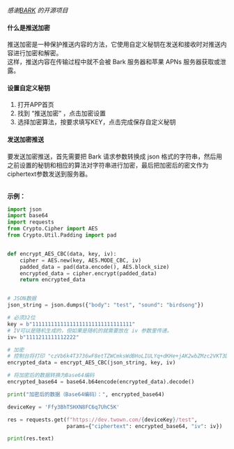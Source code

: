 
 *感谢[BARK](https://github.com/Finb/Bark) 的开源项目*

#### 什么是推送加密

推送加密是一种保护推送内容的方法，它使用自定义秘钥在发送和接收时对推送内容进行加密和解密。<br>这样，推送内容在传输过程中就不会被 Bark 服务器和苹果 APNs 服务器获取或泄露。

#### 设置自定义秘钥
1. 打开APP首页
2. 找到 “推送加密” ，点击加密设置
3. 选择加密算法，按要求填写KEY，点击完成保存自定义秘钥

#### 发送加密推送
要发送加密推送，首先需要把 Bark 请求参数转换成 json 格式的字符串，然后用之前设置的秘钥和相应的算法对字符串进行加密，最后把加密后的密文作为ciphertext参数发送到服务器。<br><br>

**示例：**

```python
import json
import base64
import requests
from Crypto.Cipher import AES
from Crypto.Util.Padding import pad


def encrypt_AES_CBC(data, key, iv):
    cipher = AES.new(key, AES.MODE_CBC, iv)
    padded_data = pad(data.encode(), AES.block_size)
    encrypted_data = cipher.encrypt(padded_data)
    return encrypted_data


# JSON数据
json_string = json.dumps({"body": "test", "sound": "birdsong"})

# 必须32位
key = b"11111111111111111111111111111111"
# IV可以是随机生成的，但如果是随机的就需要放在 iv 参数里传递。
iv= b"1111211111112222"

# 加密
# 控制台将打印 "czVb6k4T3736wF8etTZWCmksWdBHoLIULYq+dKHe+jAK2wbZMzc2VKT3D1P+ZyPe"
encrypted_data = encrypt_AES_CBC(json_string, key, iv)

# 将加密后的数据转换为Base64编码
encrypted_base64 = base64.b64encode(encrypted_data).decode()

print("加密后的数据（Base64编码）：", encrypted_base64)

deviceKey = 'Ffy3BhTSHXN8FC6q7UhC5K'

res = requests.get(f"https://dev.twown.com/{deviceKey}/test",
                   params={"ciphertext": encrypted_base64, "iv": iv})

print(res.text)

```